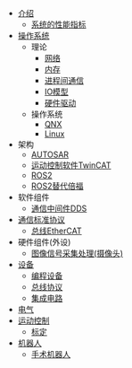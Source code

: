 * [介绍](README.md)
  * [系统的性能指标](sys/perf.md)
* [操作系统](os/SUMMARY.md)
  * 理论
    * [网络](os/net.md)
    * [内存](os/memory.md)
    * [进程间通信](https://cpp.wangyaqi.cn/#/kb/ipc/SUMMARY)
    * [IO模型](os/io.md)
    * [硬件驱动](os/driver.md)
  * 操作系统
    * [QNX](os/qnx.md)
    * [Linux](os/linux.md)
* 架构
  * [AUTOSAR](ca/autosar/SUMMARY.md)
  * [运动控制软件TwinCAT](ca/twincat.md)
  * [ROS2](ca/ros/SUMMARY.md)
  * [ROS2替代倍福](ca/ros/sln.md)
* 软件组件
  * [通信中间件DDS](os/sw_component/dds.md)
* [通信标准协议](comm/SUMMARY.md)
  * [总线EtherCAT](comm/ethercat.md)
* 硬件组件(外设)
  * [图像信号采集处理(摄像头)](peri/image.md)
* [设备](hardware/SUMMARY.md)
  * [编程设备](hardware/equipment.md)
  * [总线协议](hardware/bus/SUMMARY.md)
  * [集成电路](hardware/ic.md)
* [电气](electric/SUMMARY.md)
* [运动控制](mc/SUMMARY.md)
  * [标定](mc/cali.md)
* [机器人](robot/SUMMARY.md)
  * [手术机器人](robot/surgery.md)